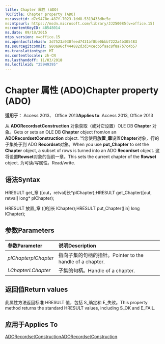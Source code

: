 ```yaml
---
title: Chapter 属性 (ADO)
TOCTitle: Chapter property (ADO)
ms:assetid: d7c9478e-487f-7023-1dd8-5313433dbc5e
ms:mtpsurl: https://msdn.microsoft.com/library/JJ250085(v=office.15)
ms:contentKeyID: 48548014
ms.date: 09/18/2015
mtps_version: v=office.15
ms.openlocfilehash: 3d7523a930feed7431bf8be0bbb7222a4b305483
ms.sourcegitcommit: 980a96cf444882d3d34cecb5faac8f8a7b7c4b57
ms.translationtype: MT
ms.contentlocale: zh-CN
ms.lasthandoff: 11/03/2018
ms.locfileid: "25949395"
---
```

# <a name="chapter-property-ado"></a><span data-ttu-id="2bbf5-102">Chapter 属性 (ADO)</span><span class="sxs-lookup"><span data-stu-id="2bbf5-102">Chapter property (ADO)</span></span>

<span data-ttu-id="2bbf5-103">**适用于**： Access 2013、 Office 2013</span><span class="sxs-lookup"><span data-stu-id="2bbf5-103">**Applies to**: Access 2013, Office 2013</span></span>
 
<span data-ttu-id="2bbf5-104">从 **ADORecordsetConstruction** 对象获取（或对它设置）OLE DB **Chapter** 对象。</span><span class="sxs-lookup"><span data-stu-id="2bbf5-104">Gets or sets an OLE DB **Chapter** object from/on an **ADORecordsetConstruction** object.</span></span> <span data-ttu-id="2bbf5-105">当您使用**放置\_章**设置**Chapter**对象，行的子集处于到 ADO **Recordset**对象。</span><span class="sxs-lookup"><span data-stu-id="2bbf5-105">When you use **put\_Chapter** to set the **Chapter** object, a subset of rows is turned into an ADO **Recordset** object.</span></span> <span data-ttu-id="2bbf5-106">这将设置**Rowset**对象的当前一章。</span><span class="sxs-lookup"><span data-stu-id="2bbf5-106">This sets the current chapter of the **Rowset** object.</span></span> <span data-ttu-id="2bbf5-107">为可读/写属性。</span><span class="sxs-lookup"><span data-stu-id="2bbf5-107">Read/write.</span></span>

## <a name="syntax"></a><span data-ttu-id="2bbf5-108">语法</span><span class="sxs-lookup"><span data-stu-id="2bbf5-108">Syntax</span></span>

<span data-ttu-id="2bbf5-109">HRESULT get\_章 (\[out，retval\]长\*plChapter);</span><span class="sxs-lookup"><span data-stu-id="2bbf5-109">HRESULT get\_Chapter(\[out, retval\] long\* plChapter);</span></span>

<span data-ttu-id="2bbf5-110">HRESULT 放置\_章 (\[的\]长 lChapter);</span><span class="sxs-lookup"><span data-stu-id="2bbf5-110">HRESULT put\_Chapter(\[in\] long lChapter);</span></span>

## <a name="parameters"></a><span data-ttu-id="2bbf5-111">参数</span><span class="sxs-lookup"><span data-stu-id="2bbf5-111">Parameters</span></span>

|<span data-ttu-id="2bbf5-112">参数</span><span class="sxs-lookup"><span data-stu-id="2bbf5-112">Parameter</span></span>|<span data-ttu-id="2bbf5-113">说明</span><span class="sxs-lookup"><span data-stu-id="2bbf5-113">Description</span></span>|
|:--------|:----------|
|<span data-ttu-id="2bbf5-114">*plChapter*</span><span class="sxs-lookup"><span data-stu-id="2bbf5-114">*plChapter*</span></span> |<span data-ttu-id="2bbf5-115">指向子集的句柄的指针。</span><span class="sxs-lookup"><span data-stu-id="2bbf5-115">Pointer to the handle of a chapter.</span></span>|
|<span data-ttu-id="2bbf5-116">*LChapter*</span><span class="sxs-lookup"><span data-stu-id="2bbf5-116">*LChapter*</span></span> |<span data-ttu-id="2bbf5-117">子集的句柄。</span><span class="sxs-lookup"><span data-stu-id="2bbf5-117">Handle of a chapter.</span></span>|

## <a name="return-values"></a><span data-ttu-id="2bbf5-118">返回值</span><span class="sxs-lookup"><span data-stu-id="2bbf5-118">Return values</span></span>

<span data-ttu-id="2bbf5-119">此属性方法返回标准 HRESULT 值，包括 S\_确定和 E\_失败。</span><span class="sxs-lookup"><span data-stu-id="2bbf5-119">This property method returns the standard HRESULT values, including S\_OK and E\_FAIL.</span></span>

## <a name="applies-to"></a><span data-ttu-id="2bbf5-120">应用于</span><span class="sxs-lookup"><span data-stu-id="2bbf5-120">Applies To</span></span>

[<span data-ttu-id="2bbf5-121">ADORecordsetConstruction</span><span class="sxs-lookup"><span data-stu-id="2bbf5-121">ADORecordsetConstruction</span></span>](adorecordsetconstruction-interface-ado.md)

